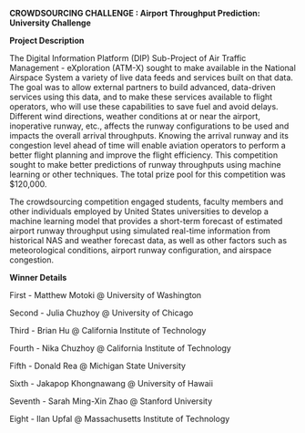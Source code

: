 **CROWDSOURCING CHALLENGE : Airport Throughput Prediction: University Challenge**

**Project Description**

The Digital Information Platform (DIP) Sub-Project of Air Traffic Management - eXploration (ATM-X) sought to make available in the National Airspace System a variety of live data feeds and services built on that data. The goal was to allow external partners to build advanced, data-driven services using this data, and to make these services available to flight operators, who will use these capabilities to save fuel and avoid delays. Different wind directions, weather conditions at or near the airport, inoperative runway, etc., affects the runway configurations to be used and impacts the overall arrival throughputs. Knowing the arrival runway and its congestion level ahead of time will enable aviation operators to perform a better flight planning and improve the flight efficiency. This competition sought to make better predictions of runway throughputs using machine learning or other techniques. The total prize pool for this competition was $120,000.

The crowdsourcing competition engaged students, faculty members and other individuals employed by United States universities to develop a machine learning model that provides a short-term forecast of estimated airport runway throughput using simulated real-time information from historical NAS and weather forecast data, as well as other factors such as meteorological conditions, airport runway configuration, and airspace congestion.

**Winner Details**

First - Matthew	Motoki	@ University of Washington

Second - Julia	Chuzhoy	@ University of Chicago

Third - Brian	Hu	@ California Institute of Technology

Fourth - Nika	Chuzhoy	@ California Institute of Technology

Fifth - Donald Rea	@ Michigan State University

Sixth - Jakapop	Khongnawang	@ University of Hawaii

Seventh - Sarah	Ming-Xin Zhao	@ Stanford University

Eight - Ilan	Upfal	@ Massachusetts Institute of Technology
